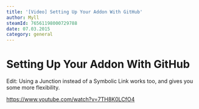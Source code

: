 ```yaml
---
title: '[Video] Setting Up Your Addon With GitHub'
author: Myll
steamId: 76561198000729788
date: 07.03.2015
category: general
---
```


# Setting Up Your Addon With GitHub

Edit: Using a Junction instead of a Symbolic Link works too, and gives you some more flexibility.

https://www.youtube.com/watch?v=7TH8K0LCfO4
